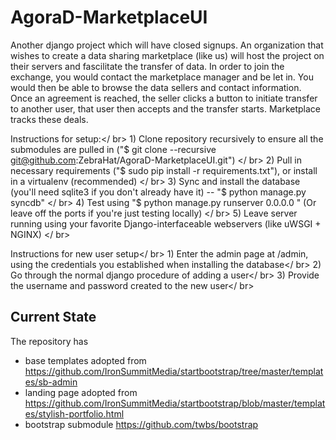 AgoraD-MarketplaceUI
====================
Another django project which will have closed signups. An organization that wishes to create a data sharing marketplace (like us) will host the project on their servers and fascilitate the transfer of data. In order to join the exchange, you would contact the marketplace manager and be let in. You would then be able to browse the data sellers and contact information. Once an agreement is reached, the seller clicks a button to initiate transfer to another user, that user then accepts and the transfer starts. Marketplace tracks these deals.

Instructions for setup:</ br>
    1) Clone repository recursively to ensure all the submodules are pulled in ("$ git clone --recursive git@github.com:ZebraHat/AgoraD-MarketplaceUI.git") </ br>
    2) Pull in necessary requirements ("$ sudo pip install -r requirements.txt"), or install in a virtualenv (recommended)   </ br>
    3) Sync and install the database (you'll need sqlite3 if you don't already have it) -- "$ python manage.py syncdb"   </ br>
    4) Test using "$ python manage.py runserver 0.0.0.0 " (Or leave off the ports if you're just testing locally)   </ br>
    5) Leave server running using your favorite Django-interfaceable webservers (like uWSGI + NGINX)  </ br>

Instructions for new user setup</ br>
    1) Enter the admin page at /admin, using the credentials you established when installing the database</ br>
    2) Go through the normal django procedure of adding a user</ br>
    3) Provide the username and password created to the new user</ br>

Current State
-------------
The repository has
 * base templates adopted from https://github.com/IronSummitMedia/startbootstrap/tree/master/templates/sb-admin
 * landing page adopted from https://github.com/IronSummitMedia/startbootstrap/blob/master/templates/stylish-portfolio.html
 * bootstrap submodule https://github.com/twbs/bootstrap

